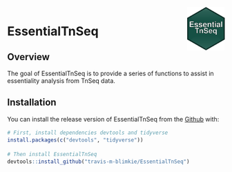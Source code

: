 <img src="man/figures/logo_hex.svg" align="right" height="100px"/>

# EssentialTnSeq

## Overview

The goal of EssentialTnSeq is to provide a series of functions to assist in
essentiality analysis from TnSeq data.

## Installation

You can install the release version of EssentialTnSeq from the 
[Github](https://github.com/travis-m-blimkie/EssentialTnSeq) with:

``` r
# First, install dependencies devtools and tidyverse
install.packages(c("devtools", "tidyverse"))

# Then install EssentialTnSeq
devtools::install_github("travis-m-blimkie/EssentialTnSeq")
```
